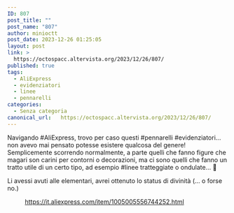 ```yaml
---
ID: 807
post_title: ""
post_name: "807"
author: minioctt
post_date: 2023-12-26 01:25:05
layout: post
link: >
  https://octospacc.altervista.org/2023/12/26/807/
published: true
tags:
  - AliExpress
  - evidenziatori
  - linee
  - pennarelli
categories:
  - Senza categoria
canonical_url:   https://octospacc.altervista.org/2023/12/26/807/
---
```

<!-- wp:paragraph -->
<p>Navigando #AliExpress, trovo per caso questi #pennarelli #evidenziatori... non avevo mai pensato potesse esistere qualcosa del genere! Semplicemente scorrendo normalmente, a parte quelli che fanno figure che magari son carini per contorni o decorazioni, ma ci sono quelli che fanno un tratto utile di un certo tipo, ad esempio #linee tratteggiate o ondulate... 🤯️</p>
<!-- /wp:paragraph -->

<!-- wp:paragraph -->
<p>Li avessi avuti alle elementari, avrei ottenuto lo status di divinità (... o forse no.)</p>
<!-- /wp:paragraph -->

<!-- wp:paragraph -->
<p></p>
<!-- /wp:paragraph -->

<!-- wp:image {"id":808,"sizeSlug":"large","linkDestination":"none"} -->
<figure class="wp-block-image size-large"><img src="{{site.cdnurl}}/assets/uploads/2023/12/image-21-960x515.png" alt="" class="wp-image-808"/><figcaption class="wp-element-caption"><a href="https://it.aliexpress.com/item/1005005556744252.html">https://it.aliexpress.com/item/1005005556744252.html</a></figcaption></figure>
<!-- /wp:image -->